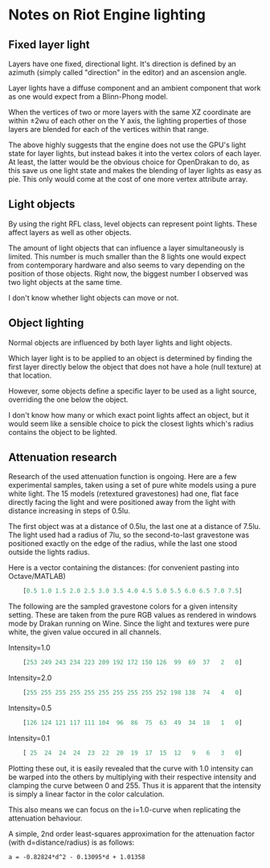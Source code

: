 
Notes on Riot Engine lighting
=============================

Fixed layer light
-----------------
Layers have one fixed, directional light. It's direction is defined by an
azimuth (simply called "direction" in the editor) and an ascension angle.

Layer lights have a diffuse component and an ambient component that work as one
would expect from a Blinn-Phong model.

When the vertices of two or more layers with the same XZ coordinate are within
±2wu of each other on the Y axis, the lighting properties of those layers are
blended for each of the vertices within that range.

The above highly suggests that the engine does not use the GPU's light state
for layer lights, but instead bakes it into the vertex colors of each layer.
At least, the latter would be the obvious choice for OpenDrakan to do, as this
save us one light state and makes the blending of layer lights as easy as pie.
This only would come at the cost of one more vertex attribute array.


Light objects
-------------
By using the right RFL class, level objects can represent point lights. These
affect layers as well as other objects.

The amount of light objects that can influence a layer simultaneously is
limited. This number is much smaller than the 8 lights one would expect from 
contemporary hardware and also seems to vary depending on the position of those
objects. Right now, the biggest number I observed was two light objects at the
same time.

I don't know whether light objects can move or not.


Object lighting
---------------
Normal objects are influenced by both layer lights and light objects.

Which layer light is to be applied to an object is determined by finding the
first layer directly below the object that does not have a hole (null texture)
at that location.

However, some objects define a specific layer to be used as a light source, 
overriding the one below the object.

I don't know how many or which exact point lights affect an object, but it
would seem like a sensible choice to pick the closest lights which's radius
contains the object to be lighted.


Attenuation research
--------------------
Research of the used attenuation function is ongoing. Here are a few 
experimental samples, taken using a set of pure white models using a pure white
light. The 15 models (retextured gravestones) had one, flat face directly 
facing the light and were positioned away from the light with distance 
increasing in steps of 0.5lu.

The first object was at a distance of 0.5lu, the last one at a distance of
7.5lu. The light used had a radius of 7lu, so the second-to-last gravestone was
positioned exactly on the edge of the radius, while the last one stood outside
the lights radius.

Here is a vector containing the distances: 
(for convenient pasting into Octave/MATLAB)
```matlab
    [0.5 1.0 1.5 2.0 2.5 3.0 3.5 4.0 4.5 5.0 5.5 6.0 6.5 7.0 7.5]
```
    
The following are the sampled gravestone colors for a given intensity setting.
These are taken from the pure RGB values as rendered in windows mode by Drakan
running on Wine. Since the light and textures were pure white, the given value
occured in all channels.

Intensity=1.0
```matlab
    [253 249 243 234 223 209 192 172 150 126  99  69  37   2   0]
```

Intensity=2.0
```matlab
    [255 255 255 255 255 255 255 255 255 252 198 138  74   4   0]
```

Intensity=0.5
```matlab
    [126 124 121 117 111 104  96  86  75  63  49  34  18   1   0]
```

Intensity=0.1
```matlab
    [ 25  24  24  24  23  22  20  19  17  15  12   9   6   3   0]
```


Plotting these out, it is easily revealed that the curve with 1.0 intensity
can be warped into the others by multiplying with their respective intensity
and clamping the curve between 0 and 255. Thus it is apparent that the 
intensity is simply a linear factor in the color calculation.

This also means we can focus on the i=1.0-curve when replicating the
attenuation behaviour.

A simple, 2nd order least-squares approximation for the attenuation factor
(with d=distance/radius) is as follows:

    a = -0.82824*d^2 - 0.13095*d + 1.01358
    
    



